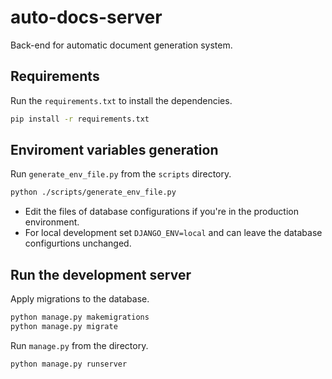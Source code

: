# auto-docs-server
Back-end for automatic document generation system.

## Requirements

Run the `requirements.txt` to install the dependencies.

```sh
pip install -r requirements.txt
```

## Enviroment variables generation

Run `generate_env_file.py` from the `scripts` directory.

```sh
python ./scripts/generate_env_file.py
```

- Edit the files of database configurations if you're in the production environment.
- For local development set `DJANGO_ENV=local` and can leave the database configurtions unchanged.

## Run the development server

Apply migrations to the database.

```sh
python manage.py makemigrations
python manage.py migrate
```

Run `manage.py` from the directory.

```sh
python manage.py runserver
```
